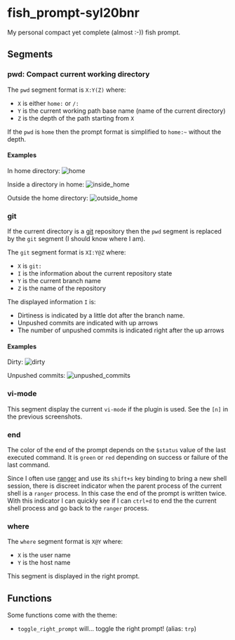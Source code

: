 # fish_prompt-syl20bnr

My personal compact yet complete (almost :-)) fish prompt.

## Segments

### pwd: Compact current working directory

The `pwd` segment format is `X:Y(Z)` where:
- `X` is either `home:` or `/:`
- `Y` is the current working path base name (name of the current directory)
- `Z` is the depth of the path starting from `X`

If the `pwd` is `home` then the prompt format is simplified to `home:~` without
the depth.

#### Examples

In home directory:
![home](http://raw2.github.com/syl20bnr/fish_prompt-syl20bnr/master/screenshots/prompt_fish-syl20bnr-home-ranger.png)

Inside a directory in home:
![inside_home](http://raw2.github.com/syl20bnr/fish_prompt-syl20bnr/master/screenshots/prompt_fish-syl20bnr-inside-home.png)

Outside the home directory:
![outside_home](http://raw2.github.com/syl20bnr/fish_prompt-syl20bnr/master/screenshots/prompt_fish-syl20bnr-outside-home.png)

### git

If the current directory is a [git][git] repository then the `pwd` segment is
replaced by the `git` segment (I should know where I am).

The `git` segment format is `XI:Y@Z` where:
- `X` is `git:`
- `I` is the information about the current repository state
- `Y` is the current branch name
- `Z` is the name of the repository

The displayed information `I` is:
- Dirtiness is indicated by a little dot after the branch name.
- Unpushed commits are indicated with up arrows
- The number of unpushed commits is indicated right after the up arrows

#### Examples

Dirty:
![dirty](http://raw2.github.com/syl20bnr/fish_prompt-syl20bnr/master/screenshots/prompt_fish-syl20bnr-git-dirty.png)

Unpushed commits:
![unpushed_commits](http://raw2.github.com/syl20bnr/fish_prompt-syl20bnr/master/screenshots/prompt_fish-syl20bnr-git-ucommit-count.png)

### vi-mode

This segment display the current `vi-mode` if the plugin is used.
See the `[n]` in the previous screenshots.

### end

The color of the end of the prompt depends on the `$status` value of the
last executed command. It is `green` or `red` depending on success or failure
of the last command.

Since I often use [ranger][ranger] and use its `shift+s` key binding to bring
a new shell session, there is discreet indicator when the parent process of the
current shell is a `ranger` process. In this case the end of the prompt is
written twice.
With this indicator I can quickly see if I can `ctrl+d` to end the the current
shell process and go back to the `ranger` process.

### where

The `where` segment format is `X@Y` where:
- `X` is the user name
- `Y` is the host name

This segment is displayed in the right prompt.

## Functions

Some functions come with the theme:
- `toggle_right_prompt` will... toggle the right prompt! (alias: `trp`)

[git]: http://git-scm.com/
[ranger]: http://ranger.nongnu.org/
